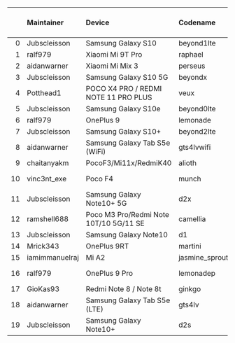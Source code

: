 |    | Maintainer     | Device                                 | Codename       |   Last Pex Version | Device Status   |
|---:|:---------------|:---------------------------------------|:---------------|-------------------:|:----------------|
|  0 | Jubscleisson   | Samsung Galaxy S10                     | beyond1lte     |                5.9 | Active          |
|  1 | ralf979        | Xiaomi Mi 9T Pro                       | raphael        |                5.1 | Active          |
|  2 | aidanwarner    | Xiaomi Mi Mix 3                        | perseus        |                5.1 | Active          |
|  3 | Jubscleisson   | Samsung Galaxy S10 5G                  | beyondx        |                5.9 | Active          |
|  4 | Potthead1      | POCO X4 PRO / REDMI NOTE 11 PRO PLUS   | veux           |                5.7 | Not-Maintained  |
|  5 | Jubscleisson   | Samsung Galaxy S10e                    | beyond0lte     |                5.9 | Active          |
|  6 | ralf979        | OnePlus 9                              | lemonade       |                5.9 | Active          |
|  7 | Jubscleisson   | Samsung Galaxy S10+                    | beyond2lte     |                5.9 | Active          |
|  8 | aidanwarner    | Samsung Galaxy Tab S5e (WiFi)          | gts4lvwifi     |                5.1 | Active          |
|  9 | chaitanyakm    | PocoF3/Mi11x/RedmiK40                  | alioth         |                5.1 | Active          |
| 10 | vinc3nt_exe    | Poco F4                                | munch          |                5.7 | Not-Maintained  |
| 11 | Jubscleisson   | Samsung Galaxy Note10+ 5G              | d2x            |                5.9 | Active          |
| 12 | ramshell688    | Poco M3 Pro/Redmi Note 10T/10 5G/11 SE | camellia       |                5.1 | Active          |
| 13 | Jubscleisson   | Samsung Galaxy Note10                  | d1             |                5.9 | Active          |
| 14 | Mrick343       | OnePlus 9RT                            | martini        |                5.1 | Active          |
| 15 | iamimmanuelraj | Mi A2                                  | jasmine_sprout |                5.1 | Active          |
| 16 | ralf979        | OnePlus 9 Pro                          | lemonadep      |                5.8 | Not-Maintained  |
| 17 | GioKas93       | Redmi Note 8 / Note 8t                 | ginkgo         |                5.1 | Active          |
| 18 | aidanwarner    | Samsung Galaxy Tab S5e (LTE)           | gts4lv         |                5.1 | Active          |
| 19 | Jubscleisson   | Samsung Galaxy Note10+                 | d2s            |                5.9 | Active          |
